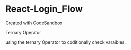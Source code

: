 # React-Login_Flow

Created with CodeSandbox

Ternary Operator

using the ternary Operator to coditionally check varaibles.

